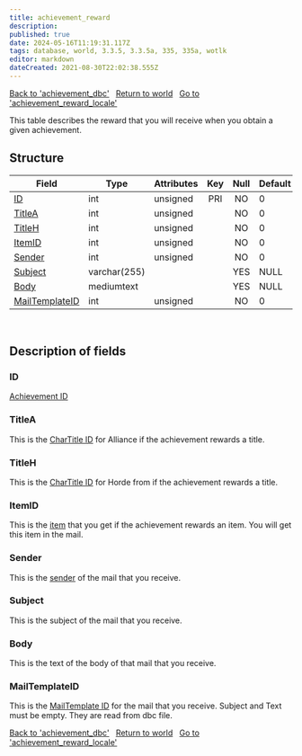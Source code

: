 ```yaml
---
title: achievement_reward
description:
published: true
date: 2024-05-16T11:19:31.117Z
tags: database, world, 3.3.5, 3.3.5a, 335, 335a, wotlk
editor: markdown
dateCreated: 2021-08-30T22:02:38.555Z
---
```


<a href="https://trinitycore.info/en/database/335/world/achievement_dbc" class="mt-5 v-btn v-btn--depressed v-btn--flat v-btn--outlined theme--light v-size--default darkblue--text text--lighten-3"><span class="v-btn__content"><i aria-hidden="true" class="v-icon notranslate v-icon--left mdi mdi-arrow-left theme--light"></i><span>Back to 'achievement_dbc'</span></span></a>&nbsp;&nbsp;&nbsp;<a href="https://trinitycore.info/en/database/335/world/home" class="mt-5 v-btn v-btn--depressed v-btn--flat v-btn--outlined theme--light v-size--default darkblue--text text--lighten-3"><span class="v-btn__content"><i aria-hidden="true" class="v-icon notranslate v-icon--left mdi mdi-home-outline theme--light"></i><span>Return to world</span></span></a>&nbsp;&nbsp;&nbsp;<a href="https://trinitycore.info/en/database/335/world/achievement_reward_locale" class="mt-5 v-btn v-btn--depressed v-btn--flat v-btn--outlined theme--light v-size--default darkblue--text text--lighten-3"><span class="v-btn__content"><span>Go to 'achievement_reward_locale'</span><i aria-hidden="true" class="v-icon notranslate v-icon--right mdi mdi-arrow-right theme--light"></i></span></a>

This table describes the reward that you will receive when you obtain a given achievement.

## Structure

| Field | Type | Attributes | Key | Null | Default | Extra | Comment |
| --- | --- | --- | :---: | :---: | --- | --- | --- |
| [ID](#id-alt) | int | unsigned | PRI | NO | 0 |  |  |
| [TitleA](#titlea) | int | unsigned |  | NO | 0 |  |  |
| [TitleH](#titleh) | int | unsigned |  | NO | 0 |  |  |
| [ItemID](#itemid) | int | unsigned |  | NO | 0 |  |  |
| [Sender](#sender) | int | unsigned |  | NO | 0 |  |  |
| [Subject](#subject) | varchar(255) |  |  | YES | NULL |  |  |
| [Body](#body) | mediumtext |  |  | YES | NULL |  |  |
| [MailTemplateID](#mailtemplateid) | int | unsigned |  | NO | 0 |  |  |
&nbsp;
## Description of fields

### ID <!-- {#id-alt} -->
[Achievement ID](/files/DBC/335/achievement#id)
&nbsp;

### TitleA
This is the [CharTitle ID](/files/DBC/335/chartitles#id) for Alliance if the achievement rewards a title.
&nbsp;

### TitleH
This is the [CharTitle ID](/files/DBC/335/chartitles#id) for Horde from if the achievement rewards a title.
&nbsp;

### ItemID
This is the [item](../world/item_template#entry) that you get if the achievement rewards an item. You will get this item in the mail.
&nbsp;

### Sender
This is the [sender](../world/creature_template#entry) of the mail that you receive.
&nbsp;

### Subject
This is the subject of the mail that you receive.
&nbsp;

### Body
This is the text of the body of that mail that you receive.
&nbsp;

### MailTemplateID
This is the [MailTemplate ID](/files/DBC/335/mailtemplate#id) for the mail that you receive. Subject and Text must be empty. They are read from dbc file.
&nbsp;

<a href="https://trinitycore.info/en/database/335/world/achievement_dbc" class="mt-5 v-btn v-btn--depressed v-btn--flat v-btn--outlined theme--light v-size--default darkblue--text text--lighten-3"><span class="v-btn__content"><i aria-hidden="true" class="v-icon notranslate v-icon--left mdi mdi-arrow-left theme--light"></i><span>Back to 'achievement_dbc'</span></span></a>&nbsp;&nbsp;&nbsp;<a href="https://trinitycore.info/en/database/335/world/home" class="mt-5 v-btn v-btn--depressed v-btn--flat v-btn--outlined theme--light v-size--default darkblue--text text--lighten-3"><span class="v-btn__content"><i aria-hidden="true" class="v-icon notranslate v-icon--left mdi mdi-home-outline theme--light"></i><span>Return to world</span></span></a>&nbsp;&nbsp;&nbsp;<a href="https://trinitycore.info/en/database/335/world/achievement_reward_locale" class="mt-5 v-btn v-btn--depressed v-btn--flat v-btn--outlined theme--light v-size--default darkblue--text text--lighten-3"><span class="v-btn__content"><span>Go to 'achievement_reward_locale'</span><i aria-hidden="true" class="v-icon notranslate v-icon--right mdi mdi-arrow-right theme--light"></i></span></a>
